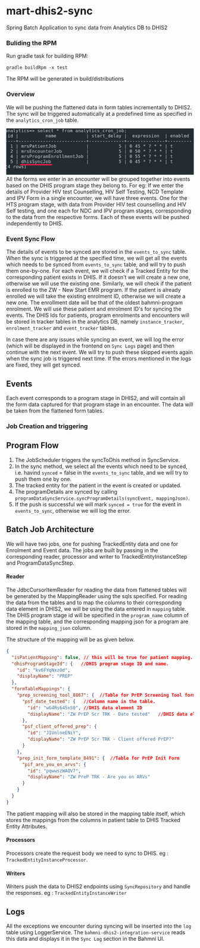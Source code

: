 # mart-dhis2-sync

Spring Batch Application to sync data from Analytics DB to DHIS2

### Buliding the RPM

Run gradle task for building RPM:

````
gradle buildRpm -x test
````

The RPM will be generated in build/distributions

### Overview

We will be pushing the flattened data in form tables incrementally to DHIS2. The sync will be triggered automatically at
a predefined time as specified in the `analytics_cron_job` table.

![img.png](readmeImages/cron_timing.png)
All the forms we enter in an encounter will be grouped together into events based on the DHIS program stage they belong
to. For eg: If we enter the details of Provider HIV test Counselling, HIV Self Testing, NCD Template and IPV Form in a
single encounter, we will have three events. One for the HTS program stage, with data from Provider HIV test counselling
and HIV Self testing, and one each for NDC and IPV program stages, corresponding to the data from the respective forms.
Each of these events will be pushed independently to DHIS.

### Event Sync Flow

The details of events to be synced are stored in the `events_to_sync` table. When the sync is triggered at the specified
time, we will get all the events which needs to be synced from `events_to_sync` table, and will try to push them
one-by-one. For each event, we will check if a Tracked Entity for the corresponding patient exists in DHIS. If it
doesn't we will create a new one, otherwise we will use the existing one. Similarly, we will check if the patient is
enrolled to the ZW - New Start EMR program. If the patient is already enrolled we will take the existing enrolment ID,
otherwise we will create a new one. The enrollment date will be that of the oldest bahmni-program enrolment. We will use
these patient and enrolment ID's for syncing the events. The DHIS Ids for patients, program enrolments and encounters
will be stored in tracker tables in the analytics DB, namely `instance_tracker`, `enrolment_tracker` and `event_tracker`
tables.

In case there are any issues while syncing an event, we will log the error (which will be displayed in the frontend
on `Sync Logs` page) and then continue with the next event. We will try to push these skipped events again when the sync
job is triggered next time. If the errors mentioned in the logs are fixed, they will get synced.

## Events

Each event corresponds to a program stage in DHIS2, and will contain all the form data captured for that program stage
in an encounter. The data will be taken from the flattened form tables.

### Job Creation and triggering

## Program Flow

1. The JobScheduler triggers the syncToDhis method in SyncService.
2. In the sync method, we select all the events which need to be synced, i.e. havind `synced` = false in
   the `events_to_sync` table, and we will try to push them one by one.
3. The tracked entity for the patient in the event is created or updated.
4. The programDetails are synced by calling `programDataSyncService.syncProgramDetails(syncEvent, mappingJson)`.
5. If the push is successful we will mark `synced = true` for the event in `events_to_sync`, otherwise we will log the
   error.

## Batch Job Architecture

We will have two jobs, one for pushing TrackedEntity data and one for Enrolment and Event data. The jobs are built by
passing in the corresponding reader, processor and writer to TrackedEntityInstanceStep and ProgramDataSyncStep.

#### Reader

The JdbcCursorItemReader for reading the data from flattened tables will be generated by the MappingReader using the
sqls specified. For reading the data from the tables and to map the columns to their corresponding data element in
DHIS2, we will be using the data entered in `mapping` table. The DHIS program stage id will be specified in
the `program_name` column of the mapping table, and the corresponding mapping json for a program are stored in the
`mapping_json` column.

The structure of the mapping will be as given below.

```json
{
  "isPatientMapping": false, // this will be true for patient mapping.
  "dhisProgramStageId": {   //DHIS program stage ID and name.
    "id": "kv6FYqNxzOd",
    "displayName": "PREP"
  },
  "formTableMappings": {
    "prep_screening_tool_8867": {  //Table for PrEP Screening Tool form
      "psf_date_tested": {   //Column name in the table.
        "id": "wG4Rs645xS0", //DHIS data element ID
        "displayName": "ZW PrEP Scr TRK - Date tested"   //DHIS data element name.
      },
      "psf_client_offered_prep": {
        "id": "JIUnlneENiY",
        "displayName": "ZW PrEP Scr TRK - Client offered PrEP?"
      }
    },
    "prep_init_form_template_8491": {  //Table for PrEP Init Form
      "pif_are_you_on_arvs": {
        "id": "pqwwszWAQV7",
        "displayName": "ZW PreP TRK - Are you on ARVs"
      }
    }
  }
}

```

The patient mapping will also be stored in the mapping table itself, which stores the mappings from the columns in patient table
to DHIS Tracked Entity Attributes.

#### Processors

Processors create the request body we need to sync to DHIS. eg : `TrackedEntityInstanceProcessor`.

#### Writers

Writers push the data to DHIS2 endpoints using `SyncRepository` and handle the responses.
eg : `TrackedEntityInstanceWriter`

## Logs

All the exceptions we encounter during syncing will be inserted into the `log` table using LoggerService.
The `bahmni-dhis2-integration-service` reads this data and displays it in the `Sync Log` section in the Bahmni UI.
